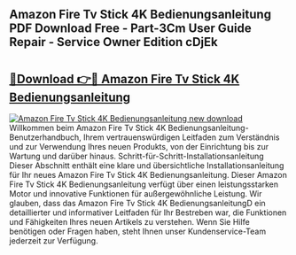 ## Amazon Fire Tv Stick 4K Bedienungsanleitung PDF Download Free - Part-3Cm User Guide Repair - Service Owner Edition cDjEk

# <h2><a href="http://df2ojzr.blite.top/?on=Amazon+Fire+Tv+Stick+4K+Bedienungsanleitung">🔗Download 👉🔴 Amazon Fire Tv Stick 4K Bedienungsanleitung</a></h2>

[![Amazon Fire Tv Stick 4K Bedienungsanleitung new download](https://i.imgur.com/lujVjoI.png)](http://df2ojzr.blite.top/?on=Amazon+Fire+Tv+Stick+4K+Bedienungsanleitung)
Willkommen beim Amazon Fire Tv Stick 4K Bedienungsanleitung-Benutzerhandbuch, Ihrem vertrauenswürdigen Leitfaden zum Verständnis und zur Verwendung Ihres neuen Produkts, von der Einrichtung bis zur Wartung und darüber hinaus. Schritt-für-Schritt-Installationsanleitung Dieser Abschnitt enthält eine klare und übersichtliche Installationsanleitung für Ihr neues Amazon Fire Tv Stick 4K Bedienungsanleitung. Dieser Amazon Fire Tv Stick 4K Bedienungsanleitung verfügt über einen leistungsstarken Motor und innovative Funktionen für außergewöhnliche Leistung. Wir glauben, dass das Amazon Fire Tv Stick 4K BedienungsanleitungD ein detaillierter und informativer Leitfaden für Ihr Bestreben war, die Funktionen und Fähigkeiten Ihres neuen Artikels zu verstehen. Wenn Sie Hilfe benötigen oder Fragen haben, steht Ihnen unser Kundenservice-Team jederzeit zur Verfügung.
